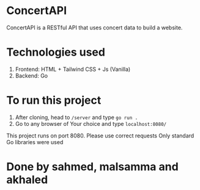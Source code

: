 # ConcertAPI

ConcertAPI is a RESTful API that uses concert data to build a website.

# Technologies used

1. Frontend: HTML + Tailwind CSS + Js (Vanilla)
2. Backend: Go

# To run this project

1. After cloning, head to `/server` and type `go run .`
2. Go to any browser of Your choice and type `localhost:8080/`

This project runs on port 8080. Please use correct requests
Only standard Go libraries were used

# Done by sahmed, malsamma and akhaled
